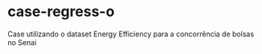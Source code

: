 # case-regress-o
Case utilizando o dataset Energy Efficiency para a concorrência de bolsas no Senai
